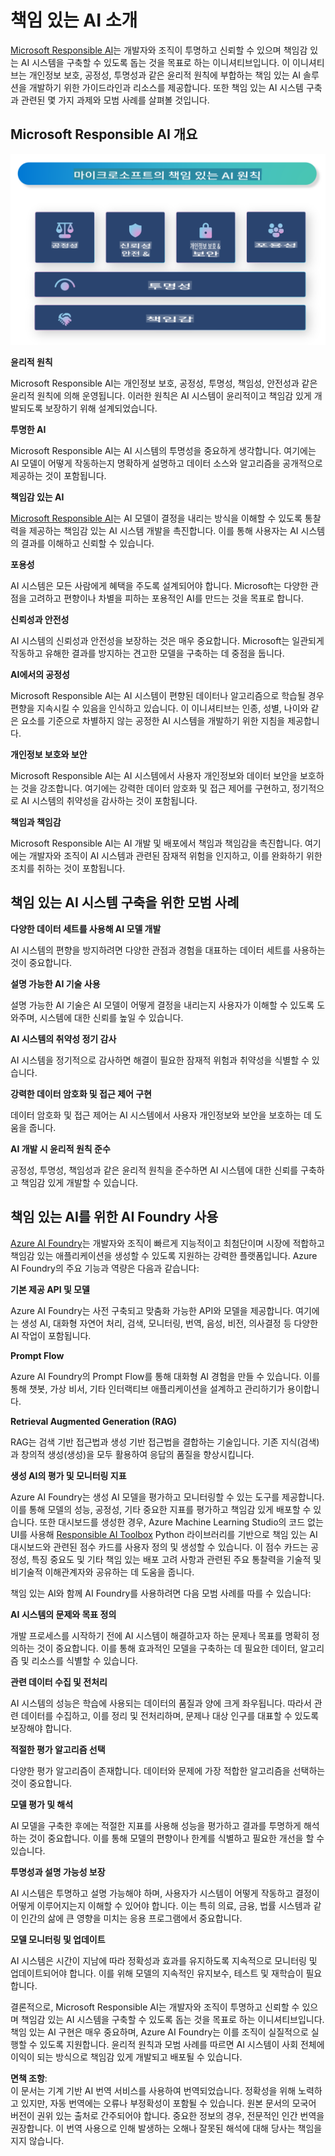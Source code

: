 # **책임 있는 AI 소개**

[Microsoft Responsible AI](https://www.microsoft.com/ai/responsible-ai?WT.mc_id=aiml-138114-kinfeylo)는 개발자와 조직이 투명하고 신뢰할 수 있으며 책임감 있는 AI 시스템을 구축할 수 있도록 돕는 것을 목표로 하는 이니셔티브입니다. 이 이니셔티브는 개인정보 보호, 공정성, 투명성과 같은 윤리적 원칙에 부합하는 책임 있는 AI 솔루션을 개발하기 위한 가이드라인과 리소스를 제공합니다. 또한 책임 있는 AI 시스템 구축과 관련된 몇 가지 과제와 모범 사례를 살펴볼 것입니다.

## Microsoft Responsible AI 개요

![RAIPrinciples](../../../../../translated_images/RAIPrinciples.e40f2a169a854832e885ce2659f3a913cfb393fa59b595ed57cfae9119694eb7.ko.png)

**윤리적 원칙**

Microsoft Responsible AI는 개인정보 보호, 공정성, 투명성, 책임성, 안전성과 같은 윤리적 원칙에 의해 운영됩니다. 이러한 원칙은 AI 시스템이 윤리적이고 책임감 있게 개발되도록 보장하기 위해 설계되었습니다.

**투명한 AI**

Microsoft Responsible AI는 AI 시스템의 투명성을 중요하게 생각합니다. 여기에는 AI 모델이 어떻게 작동하는지 명확하게 설명하고 데이터 소스와 알고리즘을 공개적으로 제공하는 것이 포함됩니다.

**책임감 있는 AI**

[Microsoft Responsible AI](https://www.microsoft.com/ai/responsible-ai?WT.mc_id=aiml-138114-kinfeylo)는 AI 모델이 결정을 내리는 방식을 이해할 수 있도록 통찰력을 제공하는 책임감 있는 AI 시스템 개발을 촉진합니다. 이를 통해 사용자는 AI 시스템의 결과를 이해하고 신뢰할 수 있습니다.

**포용성**

AI 시스템은 모든 사람에게 혜택을 주도록 설계되어야 합니다. Microsoft는 다양한 관점을 고려하고 편향이나 차별을 피하는 포용적인 AI를 만드는 것을 목표로 합니다.

**신뢰성과 안전성**

AI 시스템의 신뢰성과 안전성을 보장하는 것은 매우 중요합니다. Microsoft는 일관되게 작동하고 유해한 결과를 방지하는 견고한 모델을 구축하는 데 중점을 둡니다.

**AI에서의 공정성**

Microsoft Responsible AI는 AI 시스템이 편향된 데이터나 알고리즘으로 학습될 경우 편향을 지속시킬 수 있음을 인식하고 있습니다. 이 이니셔티브는 인종, 성별, 나이와 같은 요소를 기준으로 차별하지 않는 공정한 AI 시스템을 개발하기 위한 지침을 제공합니다.

**개인정보 보호와 보안**

Microsoft Responsible AI는 AI 시스템에서 사용자 개인정보와 데이터 보안을 보호하는 것을 강조합니다. 여기에는 강력한 데이터 암호화 및 접근 제어를 구현하고, 정기적으로 AI 시스템의 취약성을 감사하는 것이 포함됩니다.

**책임과 책임감**

Microsoft Responsible AI는 AI 개발 및 배포에서 책임과 책임감을 촉진합니다. 여기에는 개발자와 조직이 AI 시스템과 관련된 잠재적 위험을 인지하고, 이를 완화하기 위한 조치를 취하는 것이 포함됩니다.

## 책임 있는 AI 시스템 구축을 위한 모범 사례

**다양한 데이터 세트를 사용해 AI 모델 개발**

AI 시스템의 편향을 방지하려면 다양한 관점과 경험을 대표하는 데이터 세트를 사용하는 것이 중요합니다.

**설명 가능한 AI 기술 사용**

설명 가능한 AI 기술은 AI 모델이 어떻게 결정을 내리는지 사용자가 이해할 수 있도록 도와주며, 시스템에 대한 신뢰를 높일 수 있습니다.

**AI 시스템의 취약성 정기 감사**

AI 시스템을 정기적으로 감사하면 해결이 필요한 잠재적 위험과 취약성을 식별할 수 있습니다.

**강력한 데이터 암호화 및 접근 제어 구현**

데이터 암호화 및 접근 제어는 AI 시스템에서 사용자 개인정보와 보안을 보호하는 데 도움을 줍니다.

**AI 개발 시 윤리적 원칙 준수**

공정성, 투명성, 책임성과 같은 윤리적 원칙을 준수하면 AI 시스템에 대한 신뢰를 구축하고 책임감 있게 개발할 수 있습니다.

## 책임 있는 AI를 위한 AI Foundry 사용

[Azure AI Foundry](https://ai.azure.com?WT.mc_id=aiml-138114-kinfeylo)는 개발자와 조직이 빠르게 지능적이고 최첨단이며 시장에 적합하고 책임감 있는 애플리케이션을 생성할 수 있도록 지원하는 강력한 플랫폼입니다. Azure AI Foundry의 주요 기능과 역량은 다음과 같습니다:

**기본 제공 API 및 모델**

Azure AI Foundry는 사전 구축되고 맞춤화 가능한 API와 모델을 제공합니다. 여기에는 생성 AI, 대화형 자연어 처리, 검색, 모니터링, 번역, 음성, 비전, 의사결정 등 다양한 AI 작업이 포함됩니다.

**Prompt Flow**

Azure AI Foundry의 Prompt Flow를 통해 대화형 AI 경험을 만들 수 있습니다. 이를 통해 챗봇, 가상 비서, 기타 인터랙티브 애플리케이션을 설계하고 관리하기가 용이합니다.

**Retrieval Augmented Generation (RAG)**

RAG는 검색 기반 접근법과 생성 기반 접근법을 결합하는 기술입니다. 기존 지식(검색)과 창의적 생성(생성)을 모두 활용하여 응답의 품질을 향상시킵니다.

**생성 AI의 평가 및 모니터링 지표**

Azure AI Foundry는 생성 AI 모델을 평가하고 모니터링할 수 있는 도구를 제공합니다. 이를 통해 모델의 성능, 공정성, 기타 중요한 지표를 평가하고 책임감 있게 배포할 수 있습니다. 또한 대시보드를 생성한 경우, Azure Machine Learning Studio의 코드 없는 UI를 사용해 [Responsible AI Toolbox](https://responsibleaitoolbox.ai/?WT.mc_id=aiml-138114-kinfeylo) Python 라이브러리를 기반으로 책임 있는 AI 대시보드와 관련된 점수 카드를 사용자 정의 및 생성할 수 있습니다. 이 점수 카드는 공정성, 특징 중요도 및 기타 책임 있는 배포 고려 사항과 관련된 주요 통찰력을 기술적 및 비기술적 이해관계자와 공유하는 데 도움을 줍니다.

책임 있는 AI와 함께 AI Foundry를 사용하려면 다음 모범 사례를 따를 수 있습니다:

**AI 시스템의 문제와 목표 정의**

개발 프로세스를 시작하기 전에 AI 시스템이 해결하고자 하는 문제나 목표를 명확히 정의하는 것이 중요합니다. 이를 통해 효과적인 모델을 구축하는 데 필요한 데이터, 알고리즘 및 리소스를 식별할 수 있습니다.

**관련 데이터 수집 및 전처리**

AI 시스템의 성능은 학습에 사용되는 데이터의 품질과 양에 크게 좌우됩니다. 따라서 관련 데이터를 수집하고, 이를 정리 및 전처리하며, 문제나 대상 인구를 대표할 수 있도록 보장해야 합니다.

**적절한 평가 알고리즘 선택**

다양한 평가 알고리즘이 존재합니다. 데이터와 문제에 가장 적합한 알고리즘을 선택하는 것이 중요합니다.

**모델 평가 및 해석**

AI 모델을 구축한 후에는 적절한 지표를 사용해 성능을 평가하고 결과를 투명하게 해석하는 것이 중요합니다. 이를 통해 모델의 편향이나 한계를 식별하고 필요한 개선을 할 수 있습니다.

**투명성과 설명 가능성 보장**

AI 시스템은 투명하고 설명 가능해야 하며, 사용자가 시스템이 어떻게 작동하고 결정이 어떻게 이루어지는지 이해할 수 있어야 합니다. 이는 특히 의료, 금융, 법률 시스템과 같이 인간의 삶에 큰 영향을 미치는 응용 프로그램에서 중요합니다.

**모델 모니터링 및 업데이트**

AI 시스템은 시간이 지남에 따라 정확성과 효과를 유지하도록 지속적으로 모니터링 및 업데이트되어야 합니다. 이를 위해 모델의 지속적인 유지보수, 테스트 및 재학습이 필요합니다.

결론적으로, Microsoft Responsible AI는 개발자와 조직이 투명하고 신뢰할 수 있으며 책임감 있는 AI 시스템을 구축할 수 있도록 돕는 것을 목표로 하는 이니셔티브입니다. 책임 있는 AI 구현은 매우 중요하며, Azure AI Foundry는 이를 조직이 실질적으로 실행할 수 있도록 지원합니다. 윤리적 원칙과 모범 사례를 따르면 AI 시스템이 사회 전체에 이익이 되는 방식으로 책임감 있게 개발되고 배포될 수 있습니다.

**면책 조항**:  
이 문서는 기계 기반 AI 번역 서비스를 사용하여 번역되었습니다. 정확성을 위해 노력하고 있지만, 자동 번역에는 오류나 부정확성이 포함될 수 있습니다. 원본 문서의 모국어 버전이 권위 있는 출처로 간주되어야 합니다. 중요한 정보의 경우, 전문적인 인간 번역을 권장합니다. 이 번역 사용으로 인해 발생하는 오해나 잘못된 해석에 대해 당사는 책임을 지지 않습니다.